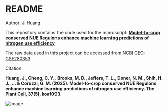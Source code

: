# README

Author: Ji Huang

This repository contains the code used for the manuscript:
**[Model-to-crop conserved NUE Regulons enhance machine learning predictions of nitrogen use efficiency](https://academic.oup.com/plcell/article/37/5/koaf093/8129742)**

The raw data used in this project can be accessed from [NCBI GEO: GSE280353](https://www.ncbi.nlm.nih.gov/geo/query/acc.cgi?acc=GSE280353).

Citation:

**Huang, J., Cheng, C. Y., Brooks, M. D., Jeffers, T. L., Doner, N. M., Shih, H. J., ... & Coruzzi, G. M. (2025). Model-to-crop conserved NUE Regulons enhance machine learning predictions of nitrogen use efficiency. The Plant Cell, 37(5), koaf093.**

![image](https://github.com/user-attachments/assets/6a1c5c3b-adf5-4584-a307-6a50889dc30d)
